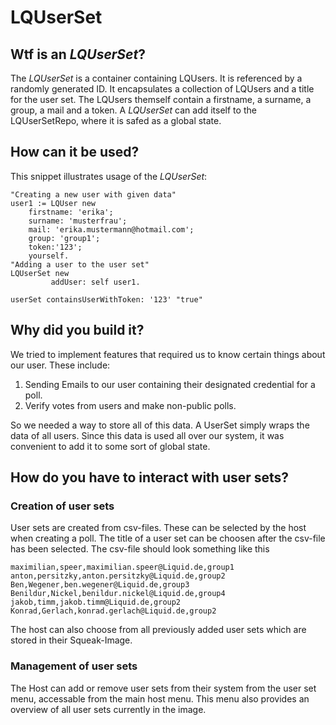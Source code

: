 # LQUserSet

## Wtf is an _LQUserSet_?

The _LQUserSet_ is a container containing LQUsers.
It is referenced by a randomly generated ID.
It encapsulates a collection of LQUsers and a title for the user set.
The LQUsers themself contain a firstname, a surname, a group, a mail and a token.
A _LQUserSet_ can add itself to the LQUserSetRepo, where it is safed as a global state. 

## How can it be used?

This snippet illustrates usage of the _LQUserSet_:

```smalltalk
"Creating a new user with given data"
user1 := LQUser new
    firstname: 'erika';
    surname: 'musterfrau';
    mail: 'erika.mustermann@hotmail.com';
    group: 'group1';
    token:'123';
    yourself.
"Adding a user to the user set"
LQUserSet new
         addUser: self user1.

userSet containsUserWithToken: '123' "true"
```

## Why did you build it?

We tried to implement features that required us to know certain things about our user. These include:

1. Sending Emails to our user containing their designated credential for a poll.
2. Verify votes from users and make non-public polls.

So we needed a way to store all of this data.
A UserSet simply wraps the data of all users.
Since this data is used all over our system, it was convenient to add it to some sort of global state.

## How do you have to interact with user sets?

### Creation of user sets

User sets are created from csv-files.
These can be selected by the host when creating a poll.
The title of a user set can be choosen after the csv-file has been selected.
The csv-file should look something like this
```
maximilian,speer,maximilian.speer@Liquid.de,group1
anton,persitzky,anton.persitzky@Liquid.de,group2
Ben,Wegener,ben.wegener@Liquid.de,group3
Benildur,Nickel,benildur.nickel@Liquid.de,group4
jakob,timm,jakob.timm@Liquid.de,group2
Konrad,Gerlach,konrad.gerlach@Liquid.de,group2
```
The host can also choose from all previously added user sets which are stored in their Squeak-Image.

### Management of user sets

The Host can add or remove user sets from their system from the user set menu, accessable from the main host menu.
This menu also provides an overview of all user sets currently in the image.

